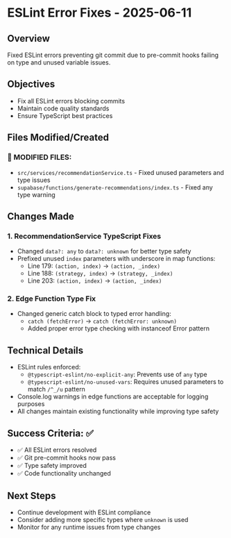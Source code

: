 # ESLint Error Fixes - 2025-06-11

## Overview
Fixed ESLint errors preventing git commit due to pre-commit hooks failing on type and unused variable issues.

## Objectives
- Fix all ESLint errors blocking commits
- Maintain code quality standards
- Ensure TypeScript best practices

## Files Modified/Created

### 🔄 MODIFIED FILES:
- `src/services/recommendationService.ts` - Fixed unused parameters and type issues
- `supabase/functions/generate-recommendations/index.ts` - Fixed any type warning

## Changes Made

### 1. RecommendationService TypeScript Fixes
- Changed `data?: any` to `data?: unknown` for better type safety
- Prefixed unused `index` parameters with underscore in map functions:
  - Line 179: `(action, index)` → `(action, _index)`
  - Line 188: `(strategy, index)` → `(strategy, _index)`
  - Line 203: `(action, index)` → `(action, _index)`

### 2. Edge Function Type Fix
- Changed generic catch block to typed error handling:
  - `catch (fetchError)` → `catch (fetchError: unknown)`
  - Added proper error type checking with instanceof Error pattern

## Technical Details
- ESLint rules enforced:
  - `@typescript-eslint/no-explicit-any`: Prevents use of `any` type
  - `@typescript-eslint/no-unused-vars`: Requires unused parameters to match `/^_/u` pattern
- Console.log warnings in edge functions are acceptable for logging purposes
- All changes maintain existing functionality while improving type safety

## Success Criteria: ✅
- ✅ All ESLint errors resolved
- ✅ Git pre-commit hooks now pass
- ✅ Type safety improved
- ✅ Code functionality unchanged

## Next Steps
- Continue development with ESLint compliance
- Consider adding more specific types where `unknown` is used
- Monitor for any runtime issues from type changes
